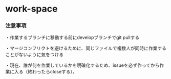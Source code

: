 # work-space

### 注意事項

・作業するブランチに移動する前にdevelopブランチでgit pullする

・マージコンフリクトを避けるために、同じファイルで複数人が同時に作業することがないように気をつける

・現在、誰が何を作業しているかを明確化するため、issueを必ず作ってから作業に入る（終わったらcloseする）。